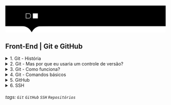 ![](./assets/hd-header.png)

## Front-End | Git e GitHub

<details>
  <summary>1. Git - História</summary>
  
  - Linus Torvalds estava insatisfeito com o BitKeeper, ferramenta de controle de versão que ele utilizava para desenvolver o [kernel do Linux](https://pt.wikipedia.org/wiki/Linux_(n%C3%BAcleo)).

  - O BitKeeper foi substituído pelo Git, que é um sistema de controle de versão de código aberto.

  - O Git é um sistema de controle de versão de código aberto, que permite aos usuários acompanhar o histórico de alterações de um repositório.

  - [Linus Torvalds](https://pt.wikipedia.org/wiki/Linus_Torvalds), que é um dos fundadores do Git, criou o Git em seu laboratório de informática, em Linus Torvalds' home.


  
</details>

<details>
  <summary>2. Git - Mas por que eu usaria um controle de versão? </summary>
  
  ### Organizar o desenvolvimento de software
  - Gerenciar manualmente as versões do seu software não será mais necessário, o Git gerencia de uma forma mais organizada e eficiente para você. 
  ![](./assets/01.png)

  - O Git oferece controle total do projeto ao desenvolvedor para, entre outras coisas:
    - Visualizar as mudanças ocorridas em cada arquivo;
    - Visualizar o estado do projeto em etapas anteriores;
    - Desfazer mudanças;
    - Desenvolver funcionalidades em paralelo.

  ### Compartilhar projetos
  - Desenvolver projetos colaborativos nem sempre é fácil. Utilizar DropBox, pen drives ou afins para compartilhar código muitas vezes resulta em dor de cabeça.
  ![](./assets/02.png)

  - Estas ferramentas foram projetadas para fins genéricos, não oferecendo aspectos importantes para uma equipe de desenvolvimento, como histórico de ações de cada colaborador, consistência entre as versões dos integrantes e fácil identificação e correção de bugs.
  ![](./assets/03.png)

  - Independe da plataforma
  ![](./assets/04.png)

  - O mercado utiliza! E o Git está entre os mais populares.
  ![](./assets/05.png)

  - Quem usa Git?
  ![](./assets/06.png)

</details>

<details>
  <summary>3. Git - Como funciona?</summary>

  - Armazenamento baseado em Snapshots e não em lista de alterações
  ![](./assets/07.png)

  - SCV Distribuído. No Git, todos os clientes possuem uma cópia completa do repositório remoto.
  ![](./assets/08.png)

  - Fluxo de trabalho
  ![](./assets/09.png)

  - Working directory
  > O diretório de trabalho é o diretório onde o Git armazena os arquivos do projeto.

  - Staging Area
  > O staging area é um espaço temporário onde os arquivos são armazenados antes de serem enviados para o repositório remoto.

  - Local repo
  > O repositório local é onde os arquivos são armazenados.

  - Remote repo
  > O repositório remoto é onde os arquivos são armazenados.
  
</details>

<details>
  <summary>4. Git - Comandos básicos</summary>

  - Consultas rápidas. Caso não se lembre de algum comando no decorrer da prática ou queira uma explicação mais detalhada, use os comandos abaixo:
  ```bash
  git help
  ```
  ou
  ```bash
  man git
  ```

  - Configurando o ambiente
  >
  ```bash
  # Identificação
  git config --global user.name "Seu nome"
  git config --global user.email "Seu email"
  
  # Verificar configurações atuais
  git config --list
  ```
  - Iniciando um projeto
  >
  ```bash
  # Para iniciar um repositório Git.
  git init
  # Este comando cria toda a estrutura que o Git necessita para funcionar. Os arquivos são criador na pasta oculta .git/
  # A partir de agora você pode desenvolver seu projeto sob controle do Git
  ```


  - Verificando o estado do projeto
  >
  ```bash  
  # O git status exibe as alterações ocorridas no repositório desde o último commit.
  git status  
  ```

  - Adicionando arquivos
  >
  ```bash
  # O git add adiciona ou atualiza um arquivo da staging area.
  # Ou seja, o comando informa ao Git para rastrear o referido arquivo. Caso o arquivo já esteja sob controle do Git, ele o atualiza.

  # Adicionar somente um arquivo
  git add arquivo.txt

  # Adicionar todos os arquivos
  git add .  
  ```

  - Confirmando mudanças
  >
  ```bash
  # git commit transfere o estado do projeto salvo na staging area para o repositório do projeto.
  # Simplificando, ele confirma as suas modificações, criando um novo estado ou "ponto de referência" para o seu projeto. Todo commit é associado à um checksum para poder ser referenciado posteriormente.

  git commit -m "Mensagem de commit"
  ```

  - Desfazendo mudanças
  >
  ```bash
  # O comando git restore restaura o estado do arquivo para o estado anterior ao commit.
  git restore arquivo.txt
  ```  

  - Vinculando repositório local com o remoto
  >
  ```bash
  # O comando git remote add adiciona um repositório remoto ao projeto.
  git remote add origin https://github.com/<usuário>/<repositório>.git
  ```

  - Enviando mudanças para o repositório remoto
  >
  ```bash
  # O comando git push envia as mudanças para o repositório remoto.
  git push -u origin master
  ```

  - Atualizando o repositório remoto
  >
  ```bash
  # O comando git pull atualiza o repositório remoto com as mudanças do repositório local.
  git pull
  ```

  - Clonando repositório remoto
  >
  ```bash
  # O comando git clone cria um repositório local a partir de um repositório remoto.
  git clone https://github.com/<usuário>/<repositório>.git
  ```
</details>

<details>
  <summary>5. GitHub</summary>

  > GitHub é uma plataforma de hospedagem de código-fonte e arquivos com controle de versão usando o Git. Ele permite que programadores, utilitários ou qualquer usuário cadastrado na plataforma contribuam em projetos privados e/ou Open Source de qualquer lugar do mundo. 

  > Criar uma conta [link](https://github.com/signup)  

  ![](./assets/10.png)
</details>

<details>
  <summary>6. SSH</summary>  

  > Secure Shell é um protocolo de rede criptográfico para operação de serviços de rede de forma segura sobre uma rede insegura. O melhor exemplo de aplicação conhecido é para login remoto de utilizadores a sistemas de computadores.
  
  - Gerar chave pública e privada [link](https://docs.github.com/pt/authentication/connecting-to-github-with-ssh)

  ![](./assets/11.png)
  
</details>

###### tags: `Git` `GitHub` `SSH` `Repositórios`